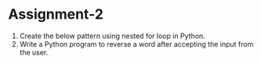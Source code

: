 # Assignment-2

1. Create the below pattern using nested for loop in Python.
2. Write a Python program to reverse a word after accepting the input from the user.
